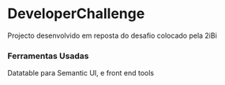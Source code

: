 # DeveloperChallenge
Projecto desenvolvido em reposta do desafio colocado pela 2iBi

<h3>Ferramentas Usadas </h3>
Datatable para Semantic UI, e front end tools 
